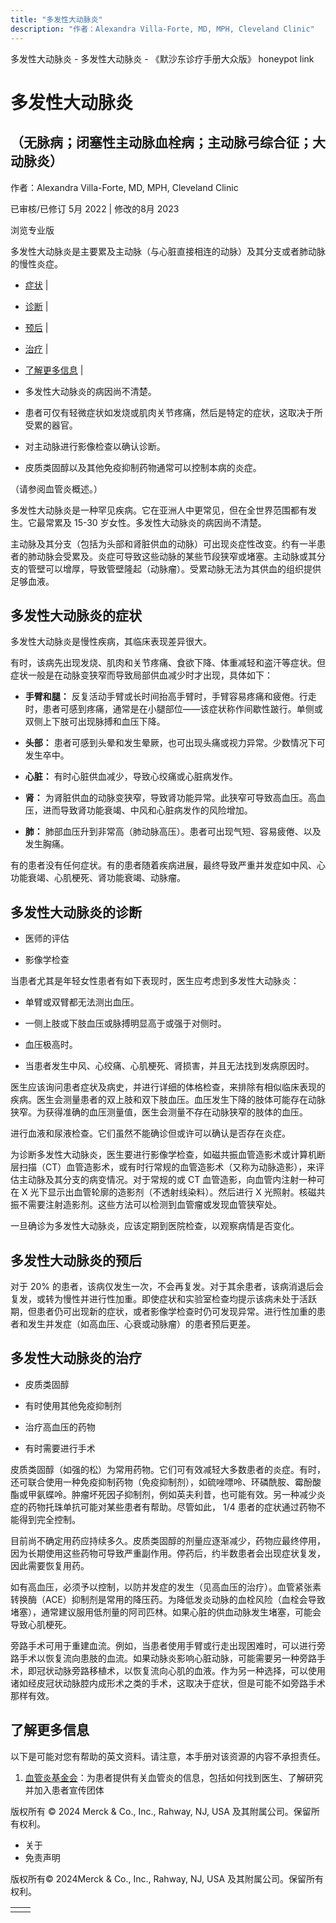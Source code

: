 ```yaml
---
title: "多发性大动脉炎"
description: "作者：Alexandra Villa-Forte, MD, MPH, Cleveland Clinic"
---
```


﻿多发性大动脉炎 \- 多发性大动脉炎 \- 《默沙东诊疗手册大众版》 honeypot link

# 多发性大动脉炎

## （无脉病；闭塞性主动脉血栓病；主动脉弓综合征；大动脉炎）

作者：Alexandra Villa-Forte, MD, MPH, Cleveland Clinic

已审核/已修订 5月 2022 \| 修改的8月 2023

浏览专业版

多发性大动脉炎是主要累及主动脉（与心脏直接相连的动脉）及其分支或者肺动脉的慢性炎症。

- [症状](#症状_v731453_zh) \|
- [诊断](#诊断_v731470_zh) \|
- [预后](#预后_v8496985_zh) \|
- [治疗](#治疗_v731487_zh) \|
- [了解更多信息](#了解更多信息_v28548250_zh) \|

- 多发性大动脉炎的病因尚不清楚。

- 患者可仅有轻微症状如发烧或肌肉关节疼痛，然后是特定的症状，这取决于所受累的器官。

- 对主动脉进行影像检查以确认诊断。

- 皮质类固醇以及其他免疫抑制药物通常可以控制本病的炎症。


（请参阅血管炎概述。）

多发性大动脉炎是一种罕见疾病。它在亚洲人中更常见，但在全世界范围都有发生。它最常累及 15-30 岁女性。多发性大动脉炎的病因尚不清楚。

主动脉及其分支（包括为头部和肾脏供血的动脉）可出现炎症性改变。约有一半患者的肺动脉会受累及。炎症可导致这些动脉的某些节段狭窄或堵塞。主动脉或其分支的管壁可以增厚，导致管壁隆起（动脉瘤）。受累动脉无法为其供血的组织提供足够血液。

## 多发性大动脉炎的症状

多发性大动脉炎是慢性疾病，其临床表现差异很大。

有时，该病先出现发烧、肌肉和关节疼痛、食欲下降、体重减轻和盗汗等症状。但症状一般是在动脉变狭窄而导致局部供血减少时才出现，具体如下：

- **手臂和腿：** 反复活动手臂或长时间抬高手臂时，手臂容易疼痛和疲倦。行走时，患者可感到疼痛，通常是在小腿部位——该症状称作间歇性跛行。单侧或双侧上下肢可出现脉搏和血压下降。

- **头部：** 患者可感到头晕和发生晕厥，也可出现头痛或视力异常。少数情况下可发生卒中。

- **心脏：** 有时心脏供血减少，导致心绞痛或心脏病发作。

- **肾：** 为肾脏供血的动脉变狭窄，导致肾功能异常。此狭窄可导致高血压。高血压，进而导致肾功能衰竭、中风和心脏病发作的风险增加。

- **肺：** 肺部血压升到非常高（肺动脉高压）。患者可出现气短、容易疲倦、以及发生胸痛。


有的患者没有任何症状。有的患者随着疾病进展，最终导致严重并发症如中风、心功能衰竭、心肌梗死、肾功能衰竭、动脉瘤。

## 多发性大动脉炎的诊断

- 医师的评估

- 影像学检查


当患者尤其是年轻女性患者有如下表现时，医生应考虑到多发性大动脉炎：

- 单臂或双臂都无法测出血压。

- 一侧上肢或下肢血压或脉搏明显高于或强于对侧时。

- 血压极高时。

- 当患者发生中风、心绞痛、心肌梗死、肾损害，并且无法找到发病原因时。


医生应该询问患者症状及病史，并进行详细的体格检查，来排除有相似临床表现的疾病。医生会测量患者的双上肢和双下肢血压。血压发生下降的肢体可能存在动脉狭窄。为获得准确的血压测量值，医生会测量不存在动脉狭窄的肢体的血压。

进行血液和尿液检查。它们虽然不能确诊但或许可以确认是否存在炎症。

为诊断多发性大动脉炎，医生要进行影像学检查，如磁共振血管造影术或计算机断层扫描（CT）血管造影术，或有时行常规的血管造影术（又称为动脉造影），来评估主动脉及其分支的病变情况。对于常规的或 CT 血管造影，向血管内注射一种可在 X 光下显示出血管轮廓的造影剂（不透射线染料）。然后进行 X 光照射。核磁共振不需要注射造影剂。这些方法可以检测到血管瘤或发现血管狭窄处。

一旦确诊为多发性大动脉炎，应该定期到医院检查，以观察病情是否变化。

## 多发性大动脉炎的预后

对于 20% 的患者，该病仅发生一次，不会再复发。对于其余患者，该病消退后会复发，或转为慢性并进行性加重。即使症状和实验室检查均提示该病未处于活跃期，但患者仍可出现新的症状，或者影像学检查时仍可发现异常。进行性加重的患者和发生并发症（如高血压、心衰或动脉瘤）的患者预后更差。

## 多发性大动脉炎的治疗

- 皮质类固醇

- 有时使用其他免疫抑制剂

- 治疗高血压的药物

- 有时需要进行手术


皮质类固醇（如强的松）为常用药物。它们可有效减轻大多数患者的炎症。有时，还可联合使用一种免疫抑制药物（免疫抑制剂），如硫唑嘌呤、环磷酰胺、霉酚酸酯或甲氨蝶呤。肿瘤坏死因子抑制剂，例如英夫利昔，也可能有效。另一种减少炎症的药物托珠单抗可能对某些患者有帮助。尽管如此， 1/4 患者的症状通过药物不能得到完全控制。

目前尚不确定用药应持续多久。皮质类固醇的剂量应逐渐减少，药物应最终停用，因为长期使用这些药物可导致严重副作用。停药后，约半数患者会出现症状复发，因此需要恢复用药。

如有高血压，必须予以控制，以防并发症的发生（见高血压的治疗）。血管紧张素转换酶（ACE）抑制剂是常用的降压药。为降低发炎动脉的血栓风险（血栓会导致堵塞），通常建议服用低剂量的阿司匹林。如果心脏的供血动脉发生堵塞，可能会导致心肌梗死。

旁路手术可用于重建血流。例如，当患者使用手臂或行走出现困难时，可以进行旁路手术以恢复流向患肢的血流。如果动脉炎影响心脏动脉，可能需要另一种旁路手术，即冠状动脉旁路移植术，以恢复流向心肌的血液。作为另一种选择，可以使用诸如经皮冠状动脉腔内成形术之类的手术，这取决于症状，但是可能不如旁路手术那样有效。

## 了解更多信息

以下是可能对您有帮助的英文资料。请注意，本手册对该资源的内容不承担责任。

1. [血管炎基金会](http://www.vasculitisfoundation.org/)：为患者提供有关血管炎的信息，包括如何找到医生、了解研究并加入患者宣传团体




版权所有 © 2024
Merck & Co., Inc., Rahway, NJ, USA 及其附属公司。保留所有权利。

- 关于
- 免责声明

版权所有© 2024Merck & Co., Inc., Rahway, NJ, USA 及其附属公司。保留所有权利。

|     |     |
| --- | --- |
|  |  |